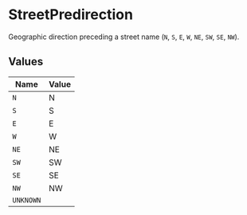 # StreetPredirection

Geographic direction preceding a street name (`N`, `S`, `E`, `W`, `NE`, `SW`, `SE`, `NW`).



## Values

| Name      | Value     |
| --------- | --------- |
| `N`       | N         |
| `S`       | S         |
| `E`       | E         |
| `W`       | W         |
| `NE`      | NE        |
| `SW`      | SW        |
| `SE`      | SE        |
| `NW`      | NW        |
| `UNKNOWN` |           |